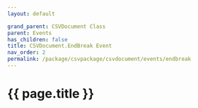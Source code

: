 ```yaml
---
layout: default

grand_parent: CSVDocument Class
parent: Events
has_children: false
title: CSVDocument.EndBreak Event
nav_order: 2
permalink: /package/csvpackage/csvdocument/events/endbreak
---
```

# {{ page.title }}
